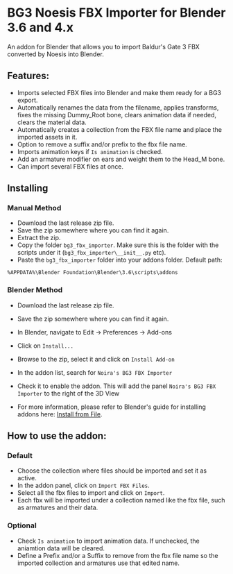 # BG3 Noesis FBX Importer for Blender 3.6 and 4.x

An addon for Blender that allows you to import Baldur's Gate 3 FBX converted by Noesis into Blender.

## Features:  
* Imports selected FBX files into Blender and make them ready for a BG3 export.
* Automatically renames the data from the filename, applies transforms, fixes the missing Dummy_Root bone, clears animation data if needed, clears the material data.
* Automatically creates a collection from the FBX file name and place the imported assets in it.
* Option to remove a suffix and/or prefix to the fbx file name.
* Imports animation keys if `Is animation` is checked.
* Add an armature modifier on ears and weight them to the Head_M bone.
* Can import several FBX files at once.

## Installing

### Manual Method  
* Download the last release zip file.
* Save the zip somewhere where you can find it again.
* Extract the zip.
* Copy the folder `bg3_fbx_importer`. Make sure this is the folder with the scripts under it (`bg3_fbx_importer\__init__.py` etc).
* Paste the `bg3_fbx_importer` folder into your addons folder. Default path:
```
%APPDATA%\Blender Foundation\Blender\3.6\scripts\addons
```
### Blender Method

* Download the last release zip file.
* Save the zip somewhere where you can find it again.
* In Blender, navigate to Edit -> Preferences -> Add-ons
* Click on `Install...`
* Browse to the zip, select it and click on `Install Add-on`
* In the addon list, search for `Noira's BG3 FBX Importer`
* Check it to enable the addon. This will add the panel `Noira's BG3 FBX Importer` to the right of the 3D View

* For more information, please refer to Blender's guide for installing addons here: [Install from File](https://docs.blender.org/manual/en/latest/editors/preferences/addons.html).

## How to use the addon:

### Default
* Choose the collection where files should be imported and set it as active.
* In the addon panel, click on `Import FBX Files`.
* Select all the fbx files to import and click on `Import`.
* Each fbx will be imported under a collection named like the fbx file, such as armatures and their data.

### Optional
* Check `Is animation` to import animation data. If unchecked, the aniamtion data will be cleared.
* Define a Prefix and/or a Suffix to remove from the fbx file name so the imported collection and armatures use that edited name.


